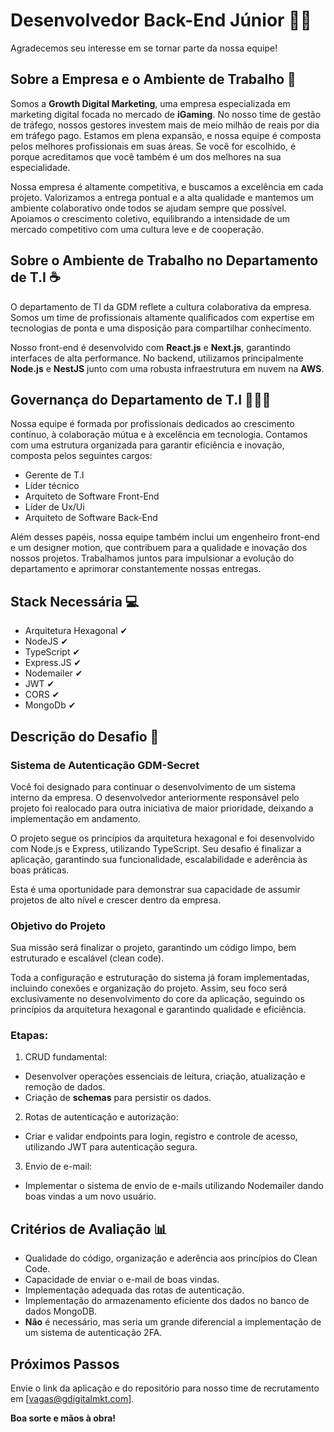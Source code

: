 # Desenvolvedor Back-End Júnior 👩‍💻

Agradecemos seu interesse em se tornar parte da nossa equipe!

## Sobre a Empresa e o Ambiente de Trabalho 🚀

Somos a **Growth Digital Marketing**, uma empresa especializada em marketing digital focada no mercado de **iGaming**. No nosso time de gestão de tráfego, nossos gestores investem mais de meio milhão de reais por dia em tráfego pago. Estamos em plena expansão, e nossa equipe é composta pelos melhores profissionais em suas áreas. Se você for escolhido, é porque acreditamos que você também é um dos melhores na sua especialidade.

Nossa empresa é altamente competitiva, e buscamos a excelência em cada projeto. Valorizamos a entrega pontual e a alta qualidade e mantemos um ambiente colaborativo onde todos se ajudam sempre que possível. Apoiamos o crescimento coletivo, equilibrando a intensidade de um mercado competitivo com uma cultura leve e de cooperação.

## Sobre o Ambiente de Trabalho no Departamento de T.I ☕

O departamento de TI da GDM reflete a cultura colaborativa da empresa. Somos um time de profissionais altamente qualificados com expertise em tecnologias de ponta e uma disposição para compartilhar conhecimento.

Nosso front-end é desenvolvido com **React.js** e **Next.js**, garantindo interfaces de alta performance. No backend, utilizamos principalmente **Node.js** e **NestJS** junto com uma robusta infraestrutura em nuvem na **AWS**.

## Governança do Departamento de T.I 🕵🏽‍♂️
Nossa equipe é formada por profissionais dedicados ao crescimento contínuo, à colaboração mútua e à excelência em tecnologia. Contamos com uma estrutura organizada para garantir eficiência e inovação, composta pelos seguintes cargos:

- Gerente de T.I
- Líder técnico
- Arquiteto de Software Front-End
- Líder de Ux/Ui
- Arquiteto de Software Back-End

Além desses papéis, nossa equipe também inclui um engenheiro front-end e um designer motion, que contribuem para a qualidade e inovação dos nossos projetos. Trabalhamos juntos para impulsionar a evolução do departamento e aprimorar constantemente nossas entregas.

## Stack Necessária 💻

- Arquitetura Hexagonal ✔
- NodeJS ✔
- TypeScript ✔
- Express.JS ✔
- Nodemailer ✔
- JWT ✔
- CORS ✔
- MongoDb ✔

## Descrição do Desafio 📰

### Sistema de Autenticação GDM-Secret

Você foi designado para continuar o desenvolvimento de um sistema interno da empresa. O desenvolvedor anteriormente responsável pelo projeto foi realocado para outra iniciativa de maior prioridade, deixando a implementação em andamento.

O projeto segue os princípios da arquitetura hexagonal e foi desenvolvido com Node.js e Express, utilizando TypeScript. Seu desafio é finalizar a aplicação, garantindo sua funcionalidade, escalabilidade e aderência às boas práticas.

Esta é uma oportunidade para demonstrar sua capacidade de assumir projetos de alto nível e crescer dentro da empresa.

### Objetivo do Projeto

Sua missão será finalizar o projeto, garantindo um código limpo, bem estruturado e escalável (clean code).

Toda a configuração e estruturação do sistema já foram implementadas, incluindo conexões e organização do projeto. Assim, seu foco será exclusivamente no desenvolvimento do core da aplicação, seguindo os princípios da arquitetura hexagonal e garantindo qualidade e eficiência.

### Etapas:

1. CRUD fundamental: 
- Desenvolver operações essenciais de leitura, criação, atualização e remoção de dados.
- Criação de **schemas** para persistir os dados.

2. Rotas de autenticação e autorização:
- Criar e validar endpoints para login, registro e controle de acesso, utilizando JWT para autenticação segura.

3. Envio de e-mail: 
- Implementar o sistema de envio de e-mails utilizando Nodemailer dando boas vindas a um novo usuário.

## Critérios de Avaliação 📊

- Qualidade do código, organização e aderência aos princípios do Clean Code.
- Capacidade de enviar o e-mail de boas vindas.
- Implementação adequada das rotas de autenticação.
- Implementação do armazenamento eficiente dos dados no banco de dados MongoDB.
- **Não** é necessário, mas seria um grande diferencial a implementação de um sistema de autenticação 2FA.

## Próximos Passos

Envie o link da aplicação e do repositório para nosso time de recrutamento em [vagas@gdigitalmkt.com].

**Boa sorte e mãos à obra!**
